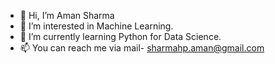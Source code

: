 - 👋 Hi, I’m Aman Sharma
- 👀 I’m interested in Machine Learning.
- 🌱 I’m currently learning Python for Data Science.
- 📫 You can reach me via mail- sharmahp.aman@gmail.com

<!---
aman-sharma2/aman-sharma2 is a ✨ special ✨ repository because its `README.md` (this file) appears on your GitHub profile.
You can click the Preview link to take a look at your changes.
--->
